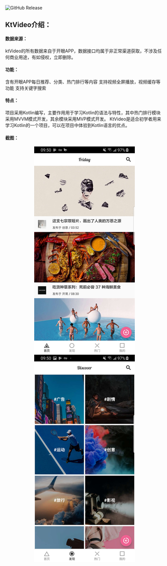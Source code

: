 ![GitHub Release](https://img.shields.io/badge/release-v1.0.0-brightgreen "GitHub Release")
## KtVideo介绍：
#### 数据来源：
ktVideo的所有数据来自于开眼APP，数据接口均属于非正常渠道获取，不涉及任何商业用途，有如侵权，立即删除。
#### 功能：
含有开眼APP每日推荐、分类、热门排行等内容
支持视频全屏播放，视频缓存等功能
支持关键字搜索
#### 特点：
项目采用Kotlin编写，主要作用用于学习Kotlin的语法与特性，其中热门排行模块采用MVVM模式开发，其余模块采用MVP模式开发。
KtVideo是适合初学者用来学习Kotlin的一个项目，可以在项目中体验到Kotlin语言的优点。
#### 截图：
<div align=center>
<img src="https://github.com/yuzhentao/KtVideo/blob/master/screenshot/ktvideo1.png" width="320">
<img src="https://github.com/yuzhentao/KtVideo/blob/master/screenshot/ktvideo2.png" width="320">
</div>

